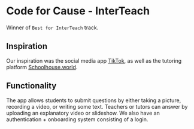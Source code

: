 # Code for Cause - InterTeach
Winner of `Best for InterTeach` track.

## Inspiration
Our inspiration was the social media app [TikTok](https://www.tiktok.com), as well as the tutoring platform [Schoolhouse.world](https://schoolhouse.world).

## Functionality
The app allows students to submit questions by either taking a picture, recording a video, or writing some text. Teachers or tutors can answer by uploading an explanatory video or slideshow. We also have an authentication + onboarding system consisting of a login.
